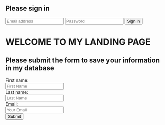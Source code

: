 <form class="form-signin" method="POST" action="https://pchammond82.github.io/sample/endpoint_example">
  <h2 class="form-signin-heading">Please sign in</h2>
  <input class="form-control" type="text" required name="email" placeholder="Email address">
  <input class="form-control" type="password" required name="password" placeholder="Password">
  <label class="checkbox"></label>
  <button class="btn btn-lg btn-primary btn-block" type="submit">Sign in</button>
</form>




# WELCOME TO MY LANDING PAGE
<html>
<body>

<h2>Please submit the form to save your information in my database</h2>
<div class="container-fluid">
	<div class="row">
		<div class="col-md-12">
<form id="form" action="https://forms.hubspot.com/uploads/form/v2/2211982/406681a7-9be2-4477-909d-1daf6a76fe08" method="POST">
  First name:<br>
  <input type="text" name="firstname" placeholder="First Name"><br>
  Last name:<br>
  <input type="text" name="lastname" placeholder="Last Name"><br>
  Email:<br>
  <input type="email" name="email" placeholder="Your Email"><br>
  
  <input type="submit" value="Submit"> 
</form>
		</div>
	</div>
</div>

<script>
	//Javascript for the form
	//when the user submits the form we want to wait until the API responds (AJAX call), and if it's ok let's show a nice message to the user
	//reference: https://blog.garstasio.com/you-dont-need-jquery/ajax/#posting
	
	//let's save a reference to the form on a variable
	var formElement = document.getElementById('form');
	
	//Add an event listener whenever the form is submitted
	formElement.addEventListener("submit", function(e){
        	//let's prevent HTML's default form functionality when form is submitted (in this case the redirection)
		e.preventDefault();
		//let's save the form data on a variable using the FormData constructor 
        	var data = new FormData(formElement); 
        	
		//Here we create the XML request object which will give us all the functionality to deal with the AJAX call
        	var request = new XMLHttpRequest();
        
		//Whenever this request 
		request.onreadystatechange = function(){
		  //document.getElementById("result").innerText = request.responseText
		  console.log('request.responseText',request.responseText);
		}
        	
		//Lets open a request and send the data
		request.open(formElement.method, formElement.action);
		request.send(data);
      });
</script>

</body>
</html>


